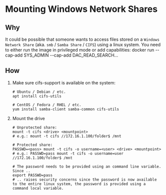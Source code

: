# Mounting Windows Network Shares

## Why
It could be possible that someone wants to access files stored on a `Windows Network Share` (aka. `smb` / `Samba Share`  / `CIFS`) using a linux system.
You need to either run the image in privileged mode or add capabilities: docker run --cap-add SYS_ADMIN --cap-add DAC_READ_SEARCH...

## How
1. Make sure cifs-support is available on the system:

    ```shell
    # Ubuntu / Debian / etc.
    apt install cifs-utils 

    # CentOS / Fedora / RHEL / etc.
    yum install samba-client samba-common cifs-utils
    ```

2. Mount the drive
    ```shell
    # Unprotected share:
    mount -t cifs <drive> <mountpoint>
    # e.g.: mount -t cifs //172.16.1.100/folder$ /mnt
    ```
    ```shell
    # Protected share:
    PASSWD=<pass> mount -t cifs -o username=<user> <drive> <mountpoint>
    # e.g.: PASSWD=pass mount -t cifs -o username=user //172.16.1.100/folder$ /mnt
    
    # The password needs to be provided using an command line variable. Since ..
    export PASSWD=pass
    # .. raises security concerns since the password is now available to the entire linux system, the password is provided using a command local variable.
    ```